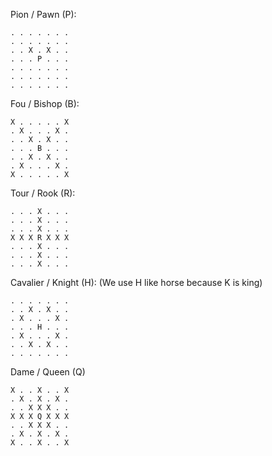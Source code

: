 Pion / Pawn (P):

	. . . . . . .
	. . . . . . .
	. . X . X . .
	. . . P . . .
	. . . . . . .
	. . . . . . .
	. . . . . . .

Fou / Bishop (B):

	X . . . . . X
	. X . . . X .
	. . X . X . .
	. . . B . . .
	. . X . X . .
	. X . . . X .
	X . . . . . X

Tour / Rook (R):

	. . . X . . .
	. . . X . . .
	. . . X . . .
	X X X R X X X
	. . . X . . .
	. . . X . . .
	. . . X . . .

Cavalier / Knight (H):
(We use H like horse because K is king)

	. . . . . . .
	. . X . X . .
	. X . . . X .
	. . . H . . .
	. X . . . X .
	. . X . X . .
	. . . . . . .

Dame / Queen (Q)

	X . . X . . X
	. X . X . X .
	. . X X X . .
	X X X Q X X X
	. . X X X . .
	. X . X . X .
	X . . X . . X 

